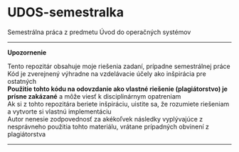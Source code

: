 # UDOS-semestralka

Semestrálna práca z predmetu Úvod do operačných systémov

---

**Upozornenie**  

Tento repozitár obsahuje moje riešenia zadaní, prípadne semestrálnej práce  
Kód je zverejnený výhradne na vzdelávacie účely ako inšpirácia pre ostatných  
**Použitie tohto kódu na odovzdanie ako vlastné riešenie (plagiátorstvo) je prísne zakázané** a môže viesť k disciplinárnym opatreniam  
Ak si z tohto repozitára beriete inšpiráciu, uistite sa, že rozumiete riešeniam a vytvorte si vlastnú implementáciu  
Autor nenesie zodpovednosť za akékoľvek následky vyplývajúce z nesprávneho použitia tohto materiálu, vrátane prípadných obvinení z plagiátorstva  

---

